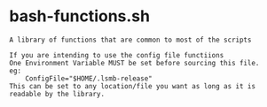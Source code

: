 
# bash-functions.sh

    A library of functions that are common to most of the scripts

    If you are intending to use the config file functiions
    One Environment Variable MUST be set before sourcing this file.
    eg:
        ConfigFile="$HOME/.lsmb-release"
    This can be set to any location/file you want as long as it is readable by the library.

